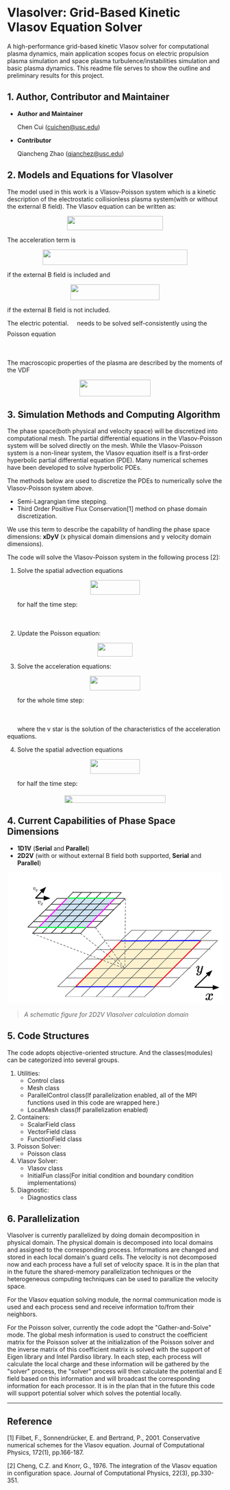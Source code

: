 # **Vlasolver: Grid-Based Kinetic Vlasov Equation Solver**

A high-performance grid-based kinetic Vlasov solver for computational plasma dynamics, main application scopes focus on electric propulsion plasma simulation and space plasma turbulence/instabilities simulation and basic plasma dynamics. This readme file serves to show the outline and preliminary results for this project.

## 1. **Author, Contributor and Maintainer**
* **Author and Maintainer**
          
    Chen Cui (cuichen@usc.edu)

* **Contributor**  
    
    Qiancheng Zhao (qianchez@usc.edu)

## 2. **Models and Equations for Vlasolver**
The model used in this work is a Vlasov-Poisson system which is a kinetic description of the electrostatic collisionless plasma system(with or without the external B field). The Vlasov equation can be written as:
<p align="center"><img src="https://rawgit.com/ChenCuiPlasma/Vlasolver_Flyer/master/svgs/e71a173cc8644e32041f22b26ed65be0.svg?invert_in_darkmode" align=middle width=223.32420000000002pt height=33.769394999999996pt/></p>
The acceleration term  is
<p align="center"><img src="https://rawgit.com/ChenCuiPlasma/Vlasolver_Flyer/master/svgs/4e9c9dc1fcd13167b1b06e538ca9b266.svg?invert_in_darkmode" align=middle width=337.81604999999996pt height=36.0987pt/></p>
if the external B field is included and
<p align="center"><img src="https://rawgit.com/ChenCuiPlasma/Vlasolver_Flyer/master/svgs/cafed958a96d9b7c88fef7f83b5c1283.svg?invert_in_darkmode" align=middle width=207.52875pt height=36.0987pt/></p>
if the external B field is not included.

The  electric potential. <img src="https://rawgit.com/ChenCuiPlasma/Vlasolver_Flyer/master/svgs/5e16cba094787c1a10e568c61c63a5fe.svg?invert_in_darkmode" align=middle width=11.827860000000003pt height=22.381919999999983pt/> needs to be solved self-consistently  using the Poisson equation
<p align="center"><img src="https://rawgit.com/ChenCuiPlasma/Vlasolver_Flyer/master/svgs/e4c23b7c5a4401a89f04a5c6cc37dcff.svg?invert_in_darkmode" align=middle width=201.59535pt height=16.376943pt/></p> 
The macroscopic properties of the plasma are described  by the moments  of the VDF
<p align="center"><img src="https://rawgit.com/ChenCuiPlasma/Vlasolver_Flyer/master/svgs/43a1813b0415fff8bef1223496e3815b.svg?invert_in_darkmode" align=middle width=165.8844pt height=39.588615pt/></p>

## 3. **Simulation Methods and Computing Algorithm**
The phase space(both physical and velocity space) will be discretized into computational mesh. The partial differential equations in the Vlasov-Poisson system will be solved directly on the mesh. While the Vlasov-Poisson system  is a non-linear system, the Vlasov equation itself is a first-order hyperbolic partial differential equation (PDE).  Many numerical schemes have been developed to  solve hyperbolic PDEs.

The methods below are used to discretize the PDEs to numerically solve the Vlasov-Poisson system above.

* Semi-Lagrangian time stepping.
* Third Order Positive Flux Conservation[1] method on phase domain discretization. 

We use this term to describe the capability of handling the phase space dimensions: **xDyV** (x physical domain dimensions and y velocity domain dimensions). 

The code will solve the Vlasov-Poisson system in the following process [2]:

1. Solve the spatial advection equations 
<p align="center"><img src="https://rawgit.com/ChenCuiPlasma/Vlasolver_Flyer/master/svgs/34fa5b6ae77d6ac2f41f1872990baaa5.svg?invert_in_darkmode" align=middle width=116.74574999999999pt height=33.769394999999996pt/></p>
&nbsp;&nbsp;&nbsp;&nbsp;&nbsp;&nbsp;for half the time step: 
<p align="center"><img src="https://rawgit.com/ChenCuiPlasma/Vlasolver_Flyer/master/svgs/e71d7e34fbbac48cbb5d0ccd0284ef11.svg?invert_in_darkmode" align=middle width=211.7907pt height=16.376943pt/></p>

2. Update the Poisson equation:
<p align="center"><img src="https://rawgit.com/ChenCuiPlasma/Vlasolver_Flyer/master/svgs/627d59d905493b86faf3df59f7e58760.svg?invert_in_darkmode" align=middle width=81.406875pt height=31.913475pt/></p>

3. Solve the acceleration equations:
<p align="center"><img src="https://rawgit.com/ChenCuiPlasma/Vlasolver_Flyer/master/svgs/8fbe7100b85b01a6bd8e8c517baff48a.svg?invert_in_darkmode" align=middle width=117.22523999999999pt height=33.769394999999996pt/></p>
&nbsp;&nbsp;&nbsp;&nbsp;&nbsp;&nbsp;for the whole time step:
<p align="center"><img src="https://rawgit.com/ChenCuiPlasma/Vlasolver_Flyer/master/svgs/eff8950e906ca672e7d9b8f2ba32c9a0.svg?invert_in_darkmode" align=middle width=165.52304999999998pt height=16.376943pt/></p>
&nbsp;&nbsp;&nbsp;&nbsp;&nbsp;&nbsp;where the v star is the solution of the characteristics of the acceleration equations.

4. Solve the spatial advection equations 
<p align="center"><img src="https://rawgit.com/ChenCuiPlasma/Vlasolver_Flyer/master/svgs/34fa5b6ae77d6ac2f41f1872990baaa5.svg?invert_in_darkmode" align=middle width=116.74574999999999pt height=33.769394999999996pt/></p>
&nbsp;&nbsp;&nbsp;&nbsp;&nbsp;&nbsp;for half the time step: 
<p align="center"><img src="https://rawgit.com/ChenCuiPlasma/Vlasolver_Flyer/master/svgs/4402889f6676055244687bcf55f8626a.svg?invert_in_darkmode" align=middle width=235.17119999999997pt height=18.269295pt/></p>

## 4. **Current Capabilities of Phase Space Dimensions**

* **1D1V** (**Serial** and **Parallel**)
* **2D2V** (with or without external B field both supported, **Serial** and **Parallel**) 

![](./pics/scheme/schematic_vlasov.png)
>*A schematic figure for 2D2V Vlasolver calculation domain*

## 5. **Code Structures**
The code adopts objective-oriented structure. And the classes(modules) can be categorized into several groups. 
1. Utilities:
   * Control class
   * Mesh class
   * ParallelControl class(If parallelization enabled, all of the MPI functions used in this code are wrapped here.)
   * LocalMesh class(If parallelization enabled)
2. Containers:
   * ScalarField class
   * VectorField class
   * FunctionField class
3. Poisson Solver:
   * Poisson class
4. Vlasov Solver:
   * Vlasov class
   * InitialFun class(For initial condition and boundary condition implementations)
5. Diagnostic:
   * Diagnostics class


## 6. **Parallelization**
Vlasolver is currently parallelized by doing domain decomposition  in physical domain. The physical domain is decomposed into local domains and assigned to the corresponding process. Informations are changed and stored in each local domain's guard cells. The velocity is not decomposed now and each process have a full set of velocity space. It is in the plan that in the future the shared-memory parallelization techniques or the heterogeneous computing techniques can be used to parallize the velocity space.

For the Vlasov equation solving module, the normal communication mode is used and each process send and receive information to/from their neighbors.

For the Poisson solver, currently the code adopt the "Gather-and-Solve" mode. The global mesh information is used to construct the coefficient matrix for the Poisson solver at the initialization of the Poisson solver and the inverse matrix of this coefficient matrix is solved with the support of Eigen library and Intel Pardiso library. In each step, each process will calculate the local charge and these information will be gathered by the "solver" process, the "solver" process will then calculate the potential and E field based on this information and will broadcast the corresponding information for each processor. It is in the plan that in the future this code will support potential solver which solves the potential locally.

---
## **Reference**
[1] Filbet, F., Sonnendrücker, E. and Bertrand, P., 2001. Conservative numerical schemes for the Vlasov equation. Journal of Computational Physics, 172(1), pp.166-187.

[2] Cheng, C.Z. and Knorr, G., 1976. The integration of the Vlasov equation in configuration space. Journal of Computational Physics, 22(3), pp.330-351.
